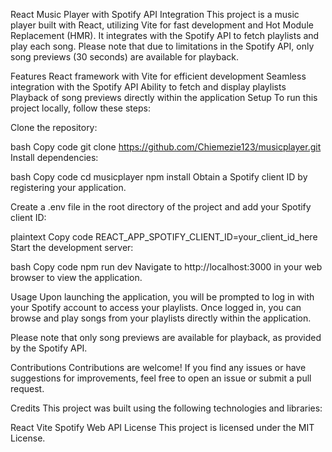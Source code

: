 
React Music Player with Spotify API Integration
This project is a music player built with React, utilizing Vite for fast development and Hot Module Replacement (HMR). It integrates with the Spotify API to fetch playlists and play each song. Please note that due to limitations in the Spotify API, only song previews (30 seconds) are available for playback.

Features
React framework with Vite for efficient development
Seamless integration with the Spotify API
Ability to fetch and display playlists
Playback of song previews directly within the application
Setup
To run this project locally, follow these steps:

Clone the repository:

bash
Copy code
git clone https://github.com/Chiemezie123/musicplayer.git
Install dependencies:

bash
Copy code
cd musicplayer
npm install
Obtain a Spotify client ID by registering your application.

Create a .env file in the root directory of the project and add your Spotify client ID:

plaintext
Copy code
REACT_APP_SPOTIFY_CLIENT_ID=your_client_id_here
Start the development server:

bash
Copy code
npm run dev
Navigate to http://localhost:3000 in your web browser to view the application.

Usage
Upon launching the application, you will be prompted to log in with your Spotify account to access your playlists. Once logged in, you can browse and play songs from your playlists directly within the application.

Please note that only song previews are available for playback, as provided by the Spotify API.

Contributions
Contributions are welcome! If you find any issues or have suggestions for improvements, feel free to open an issue or submit a pull request.

Credits
This project was built using the following technologies and libraries:

React
Vite
Spotify Web API
License
This project is licensed under the MIT License.





